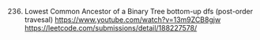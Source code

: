 236. Lowest Common Ancestor of a Binary Tree  bottom-up dfs (post-order travesal)
https://www.youtube.com/watch?v=13m9ZCB8gjw
https://leetcode.com/submissions/detail/188227578/   
